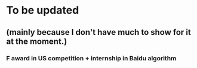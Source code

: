 # To be updated
## (mainly because I don't have much to show for it at the moment.)
### F award in US competition + internship in Baidu algorithm